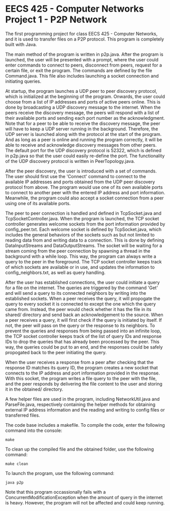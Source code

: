 # EECS 425 - Computer Networks Project 1 - P2P Network
The first programming project for class EECS 425 - Computer Networks, and it is used to transfer files on a P2P protocol. This program is completely built with Java. 

The main method of the program is written in p2p.java. After the program is launched, the user will be presented with a prompt, where the user could enter commands to connect to peers, disconnect from peers, request for a certain file, or exit the program. The commands are defined by the file Command.java. This file also includes launching a socket connection and initiating queries.  

At startup, the program launches a UDP peer to peer discovery protocol, which is initialized at the beginning of the program. Onwards, the user could choose from a list of IP addresses and ports of active peers online. This is done by broadcasting a UDP discovery message to the internet. When the peers receive the discovery message, the peers will respond with a list of their available ports and sending each port number as the acknowledgment. Note that for a peer to be able to receive the discovery message, the peer will have to keep a UDP server running in the background. Therefore, the UDP server is launched along with the protocol at the start of the program. And as long as a peer is online and running the program correctly, it will be able to receive and acknowledge discovery messages from other peers. The default port for the UDP discovery protocol is 52322, which is defined in p2p.java so that the user could easily re-define the port. The functionality of the UDP discovery protocol is written in PeerTopology.java. 

After the peer discovery, the user is introduced with a set of commands. The user should first use the 'Connect' command to connect to the available IP addresses and ports obtained from the UDP peer discovery protocol from above. The program would use one of its own available ports to connect to another peer with the entered IP address and port information. Meanwhile, the program could also accept a socket connection from a peer using one of its available ports. 

The peer to peer connection is handled and defined in TcpSocket.java and TcpSocketController.java. When the program is launched, the TCP socket controller generates welcome sockets from the port information provided by config_peer.txt. Each welcome socket is defined by TcpSocket.java, which includes the general behaviors of the sockets such as but not limited to reading data from and writing data to a connection. This is done by defining DataInputStreams and DataOutputStreams. The socket will be waiting for a stream coming from the peer connection by spawning a thread in the background with a while loop. This way, the program can always write a query to the peer in the foreground. The TCP socket controller keeps track of which sockets are available or in use, and updates the information to config_neighbors.txt, as well as query handling. 

After the user has established connections, the user could initiate a query for a file on the internet. The queries are triggered by the command 'Get' and will send a query to its connected neighbors by writing into the established sockets. When a peer receives the query, it will propogate the query to every socket it is connected to except the one which the query came from. Instead, the peer would check whether it has the file in its shared/ directory and send back an acknowledgement to the source. When a peer receives a query, it will first check if the query is initiated by itself. If not, the peer will pass on the query or the response to its neighbors. To prevent the queries and responses from being passed into an infinite loop, the TCP socket controller keeps track of the list of query IDs and response IDs to drop the queries that has already been processed by the peer. This way, the queries could be put to an end, and the responses could be safely propogated back to the peer initiating the query. 

When the user receives a response from a peer after checking that the response ID matches its query ID, the program creates a new socket that connects to the IP address and port information provided in the response. With this socket, the program writes a file query to the peer with the file, and the peer responds by delivering the file content to the user and storing it in the obtained/ directory.  

A few helper files are used in the program, including NetworkUtil.java and ParseFile.java, respectively containing the helper methods for obtaining external IP address information and the reading and writing to config files or transferred files.  

The code base includes a makefile. To compile the code, enter the following command into the console: 
```
make
```

To clean up the compiled file and the obtained folder, use the following command: 
```
make clean
```

To launch the program, use the following command: 
```
java p2p
```

Note that this program occassionally fails with a ConcurrentModificationException when the amount of query in the internet is heavy. However, the program will not be affected and could keep running.  

